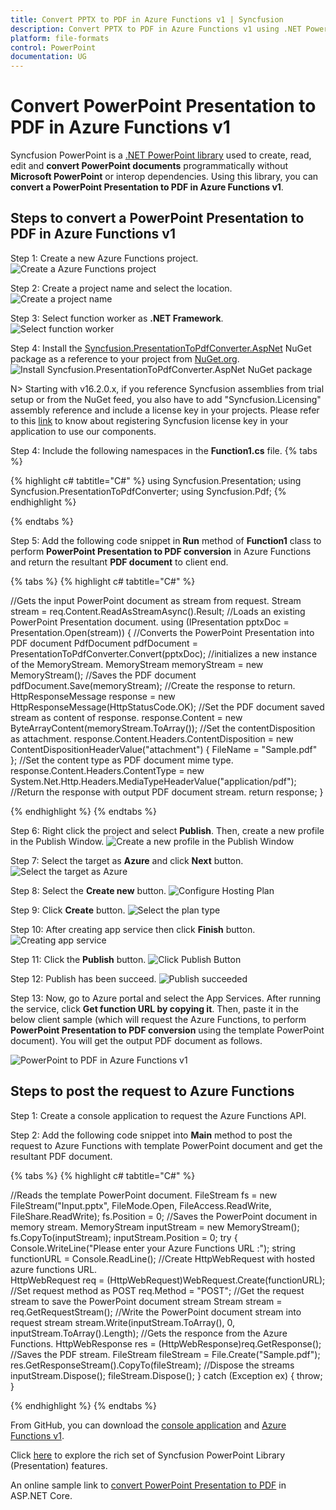 ```yaml
---
title: Convert PPTX to PDF in Azure Functions v1 | Syncfusion
description: Convert PPTX to PDF in Azure Functions v1 using .NET PowerPoint library (Presentation) without Microsoft PowerPoint or interop dependencies.
platform: file-formats
control: PowerPoint
documentation: UG
---
```


# Convert PowerPoint Presentation to PDF in Azure Functions v1

Syncfusion PowerPoint is a [.NET PowerPoint library](https://www.syncfusion.com/document-processing/powerpoint-framework/net) used to create, read, edit and **convert PowerPoint documents** programmatically without **Microsoft PowerPoint** or interop dependencies. Using this library, you can **convert a PowerPoint Presentation to PDF in Azure Functions v1**.

## Steps to convert a PowerPoint Presentation to PDF in Azure Functions v1

Step 1: Create a new Azure Functions project.
![Create a Azure Functions project](Azure_Images/Functions_v1/Azure_PowerPoint_Presentation_to_PDF.png)

Step 2: Create a project name and select the location.
![Create a project name](Azure_Images/Functions_v1/Configure_PowerPoint_Presentation_to_PDF.png)

Step 3: Select function worker as **.NET Framework**. 
![Select function worker](Azure_Images/Functions_v1/Additional_Information_PowerPoint_Presentation_to_PDF.png)

Step 4: Install the [Syncfusion.PresentationToPdfConverter.AspNet](https://www.nuget.org/packages/Syncfusion.PresentationToPdfConverter.AspNet) NuGet package as a reference to your project from [NuGet.org](https://www.nuget.org/).
![Install Syncfusion.PresentationToPdfConverter.AspNet NuGet package](Azure_Images/Functions_v1/Nuget_Package_PowerPoint_Presentation_to_PDF.png)

N> Starting with v16.2.0.x, if you reference Syncfusion assemblies from trial setup or from the NuGet feed, you also have to add "Syncfusion.Licensing" assembly reference and include a license key in your projects. Please refer to this [link](https://help.syncfusion.com/common/essential-studio/licensing/overview) to know about registering Syncfusion license key in your application to use our components.

Step 4: Include the following namespaces in the **Function1.cs** file.
{% tabs %}

{% highlight c# tabtitle="C#" %}
using Syncfusion.Presentation;
using Syncfusion.PresentationToPdfConverter;
using Syncfusion.Pdf;
{% endhighlight %}

{% endtabs %}

Step 5: Add the following code snippet in **Run** method of **Function1** class to perform **PowerPoint Presentation to PDF conversion** in Azure Functions and return the resultant **PDF document** to client end.

{% tabs %}
{% highlight c# tabtitle="C#" %}

//Gets the input PowerPoint document as stream from request.
Stream stream = req.Content.ReadAsStreamAsync().Result;
//Loads an existing PowerPoint Presentation document.
using (IPresentation pptxDoc = Presentation.Open(stream))
{
    //Converts the PowerPoint Presentation into PDF document
    PdfDocument pdfDocument = PresentationToPdfConverter.Convert(pptxDoc);
    //initializes a new instance of the MemoryStream.
    MemoryStream memoryStream = new MemoryStream();
    //Saves the PDF document
    pdfDocument.Save(memoryStream);
    //Create the response to return.
    HttpResponseMessage response = new HttpResponseMessage(HttpStatusCode.OK);
    //Set the PDF document saved stream as content of response.
    response.Content = new ByteArrayContent(memoryStream.ToArray());
    //Set the contentDisposition as attachment.
    response.Content.Headers.ContentDisposition = new ContentDispositionHeaderValue("attachment")
    {
        FileName = "Sample.pdf"
    };
    //Set the content type as PDF document mime type.
    response.Content.Headers.ContentType = new System.Net.Http.Headers.MediaTypeHeaderValue("application/pdf");
    //Return the response with output PDF document stream.
    return response;
}

{% endhighlight %}
{% endtabs %}

Step 6: Right click the project and select **Publish**. Then, create a new profile in the Publish Window.
![Create a new profile in the Publish Window](Azure_Images/Functions_v1/Publish_PowerPoint_Presentation_to_PDF.png)

Step 7: Select the target as **Azure** and click **Next** button.
![Select the target as Azure](Azure_Images/Functions_v1/Target_PowerPoint_Presentation_to_PDF.png)

Step 8: Select the **Create new** button.
![Configure Hosting Plan](Azure_Images/Functions_v1/Function_Instance_PowerPoint_Presentation_to_PDF.png)

Step 9: Click **Create** button. 
![Select the plan type](Azure_Images/Functions_v1/Hosting_PowerPoint_Presentation_to_PDF.png)

Step 10: After creating app service then click **Finish** button. 
![Creating app service](Azure_Images/Functions_v1/Finish_PowerPoint_Presentation_to_PDF.png)

Step 11: Click the **Publish** button.
![Click Publish Button](Azure_Images/Functions_v1/Before_Publish_PowerPoint_Presentation_to_PDF.png)

Step 12: Publish has been succeed.
![Publish succeeded](Azure_Images/Functions_v1/After_Publish_PowerPoint_Presentation_to_PDF.png)

Step 13: Now, go to Azure portal and select the App Services. After running the service, click **Get function URL by copying it**. Then, paste it in the below client sample (which will request the Azure Functions, to perform **PowerPoint Presentation to PDF conversion** using the template PowerPoint document). You will get the output PDF document as follows.

![PowerPoint to PDF in Azure Functions v1](Azure_Images/Functions_v1/Output_PowerPoint_Presentation_to-PDF.png)

## Steps to post the request to Azure Functions

Step 1: Create a console application to request the Azure Functions API.

Step 2: Add the following code snippet into **Main** method to post the request to Azure Functions with template PowerPoint document and get the resultant PDF document.

{% tabs %}
{% highlight c# tabtitle="C#" %}

//Reads the template PowerPoint document.
FileStream fs = new FileStream("Input.pptx", FileMode.Open, FileAccess.ReadWrite, FileShare.ReadWrite);
fs.Position = 0;
//Saves the PowerPoint document in memory stream.
MemoryStream inputStream = new MemoryStream();
fs.CopyTo(inputStream);
inputStream.Position = 0;
try
{
    Console.WriteLine("Please enter your Azure Functions URL :");
    string functionURL = Console.ReadLine();
    //Create HttpWebRequest with hosted azure functions URL.                
    HttpWebRequest req = (HttpWebRequest)WebRequest.Create(functionURL);
    //Set request method as POST
    req.Method = "POST";
    //Get the request stream to save the PowerPoint document stream
    Stream stream = req.GetRequestStream();
    //Write the PowerPoint document stream into request stream
    stream.Write(inputStream.ToArray(), 0, inputStream.ToArray().Length);
    //Gets the responce from the Azure Functions.
    HttpWebResponse res = (HttpWebResponse)req.GetResponse();
    //Saves the PDF stream.
    FileStream fileStream = File.Create("Sample.pdf");
    res.GetResponseStream().CopyTo(fileStream);
    //Dispose the streams
    inputStream.Dispose();
    fileStream.Dispose();
}
catch (Exception ex)
{
    throw;
}

{% endhighlight %}
{% endtabs %}

From GitHub, you can download the [console application](https://github.com/SyncfusionExamples/PowerPoint-Examples/tree/master/PPTX-to-PDF-conversion/Convert-PowerPoint-presentation-to-PDF/Azure/Azure_Functions/Console_Application) and [Azure Functions v1](https://github.com/SyncfusionExamples/PowerPoint-Examples/tree/master/PPTX-to-PDF-conversion/Convert-PowerPoint-presentation-to-PDF/Azure/Azure_Functions/Azure_Functions_v1).

Click [here](https://www.syncfusion.com/document-processing/powerpoint-framework/net) to explore the rich set of Syncfusion PowerPoint Library (Presentation) features. 

An online sample link to [convert PowerPoint Presentation to PDF](https://ej2.syncfusion.com/aspnetcore/PowerPoint/PPTXToPDF#/material3) in ASP.NET Core. 


